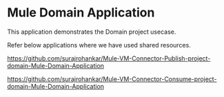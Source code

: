 # Mule Domain Application
This application demonstrates the Domain project usecase.

Refer below applications where we have used shared resources.

https://github.com/surajrohankar/Mule-VM-Connector-Publish-project-domain-Mule-Domain-Application

https://github.com/surajrohankar/Mule-VM-Connector-Consume-project-domain-Mule-Domain-Application
